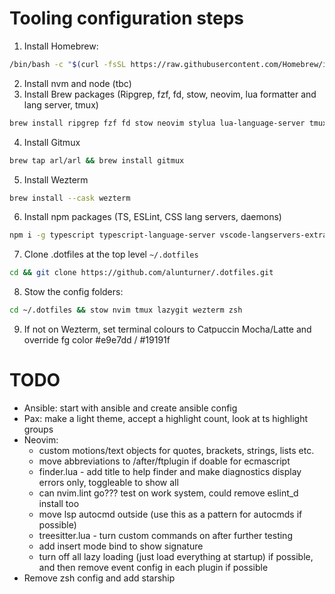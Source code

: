 # Tooling configuration steps

1. Install Homebrew:

```bash
/bin/bash -c "$(curl -fsSL https://raw.githubusercontent.com/Homebrew/install/HEAD/install.sh)"
```

2. Install nvm and node (tbc)
3. Install Brew packages (Ripgrep, fzf, fd, stow, neovim, lua formatter and lang server, tmux)

```bash
brew install ripgrep fzf fd stow neovim stylua lua-language-server tmux
```

4. Install Gitmux

```bash
brew tap arl/arl && brew install gitmux
```

5. Install Wezterm

```bash
brew install --cask wezterm
```

6. Install npm packages (TS, ESLint, CSS lang servers, daemons)

```bash
npm i -g typescript typescript-language-server vscode-langservers-extracted css-variables-language-server cssmodules-language-server nodemon @fsouza/prettierd eslint_d
```

7. Clone .dotfiles at the top level `~/.dotfiles`

```bash
cd && git clone https://github.com/alunturner/.dotfiles.git
```

8. Stow the config folders:

```bash
cd ~/.dotfiles && stow nvim tmux lazygit wezterm zsh
```

9. If not on Wezterm, set terminal colours to Catpuccin Mocha/Latte and override fg color #e9e7dd / #19191f

# TODO

- Ansible: start with ansible and create ansible config
- Pax: make a light theme, accept a highlight count, look at ts highlight groups
- Neovim:
  - custom motions/text objects for quotes, brackets, strings, lists etc.
  - move abbreviations to /after/ftplugin if doable for ecmascript
  - finder.lua - add title to help finder and make diagnostics display errors only, toggleable to show all
  - can nvim.lint go??? test on work system, could remove eslint_d install too
  - move lsp autocmd outside (use this as a pattern for autocmds if possible)
  - treesitter.lua - turn custom commands on after further testing
  - add insert mode <C-k> bind to show signature
  - turn off all lazy loading (just load everything at startup) if possible, and then remove event config in each plugin if possible
- Remove zsh config and add starship
